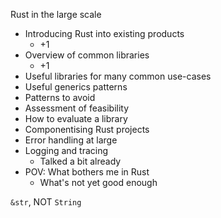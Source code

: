 Rust in the large scale

* Introducing Rust into existing products
    * +1
* Overview of common libraries
    * +1
* Useful libraries for many common use-cases
* Useful generics patterns
* Patterns to avoid
* Assessment of feasibility
* How to evaluate a library
* Componentising Rust projects
* Error handling at large
* Logging and tracing
    * Talked a bit already
* POV: What bothers me in Rust
    * What's not yet good enough

`&str`, NOT `String`
